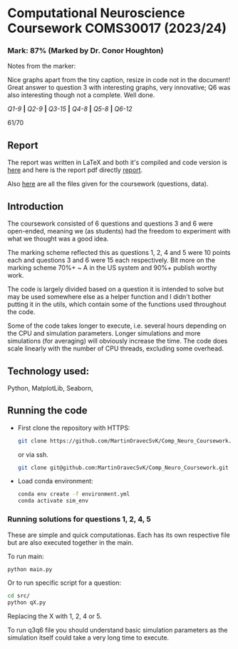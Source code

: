 # Computational Neuroscience Coursework COMS30017 (2023/24)

### Mark: 87% (Marked by Dr. Conor Houghton)

Notes from the marker:

Nice graphs apart from the tiny caption, resize in code not in the document! Great answer to question 3 with interesting graphs, very innovative; Q6 was also interesting though not a complete. Well done.

*Q1-9* **|** *Q2-9* **|** *Q3-15* **|** *Q4-8* **|** *Q5-8* **|** *Q6-12*

61/70

## Report

The report was written in LaTeX and both it's compiled and code version is [here](./report/) and here is the report pdf directly [report](./report/Computational_Neuroscience_Coursework.pdf).

Also [here](./ExtendedCoursework/) are all the files given for the coursework (questions, data).

## Introduction

The coursework consisted of 6 questions and questions 3 and 6 were open-ended, meaning we (as students) had the freedom to experiment with what we thought was a good idea.

The marking scheme reflected this as questions 1, 2, 4 and 5 were 10 points each and questions 3 and 6 were 15 each respectively.
Bit more on the marking scheme 70%+ ~ A in the US system and 90%+ publish worthy work.

The code is largely divided based on a question it is intended to solve but may be used somewhere else as a helper function and I didn't bother putting it in the utils, which contain some of the functions used throughout the code.

Some of the code takes longer to execute, i.e. several hours depending on the CPU and simulation parameters. Longer simulations and more simulations (for averaging) will obviously increase the time. The code does scale linearly with the number of CPU threads, excluding some overhead.

<!-- Finish this part -->
## Technology used:
Python, MatplotLib, Seaborn, 

## Running the code

 - First clone the repository with HTTPS:

    ```bash
    git clone https://github.com/MartinOravecSvK/Comp_Neuro_Coursework.git
    ```
    or via ssh.
    ```bash
    git clone git@github.com:MartinOravecSvK/Comp_Neuro_Coursework.git
    ```
 - Load conda environment:

    ```bash
    conda env create -f environment.yml
    conda activate sim_env
    ```

### Running solutions for questions 1, 2, 4, 5

These are simple and quick computationas. Each has its own respective file but are also executed together in the main.

To run main:

```bash
python main.py
```

Or to run specific script for a question:

```bash
cd src/
python qX.py
```
Replacing the X with 1, 2, 4 or 5.

To run q3q6 file you should understand basic simulation parameters as the simulation itself could take a very long time to execute.
